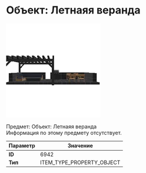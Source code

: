# Объект: Летнаяя веранда

![Item Image](../img/6942.webp?raw=true)

Предмет: Объект: Летнаяя веранда<br>Информация по этому предмету отсутствует.


| Параметр | Значение |
|----------|----------|
| **ID** | 6942 |
| **Тип** | ITEM_TYPE_PROPERTY_OBJECT |

